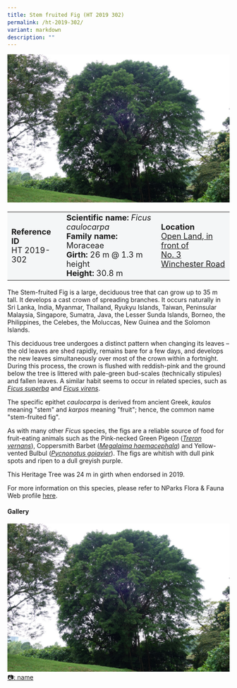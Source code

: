 ```yaml
---
title: Stem fruited Fig (HT 2019 302)
permalink: /ht-2019-302/
variant: markdown
description: ""
---
```

<div class="isomer-image-wrapper">
<img src="/images/Heritage_trees_photos/ficcau_ht2019-302_habit.jpg"> 
</div><table style="minWidth: 100px; font-size: 18px; background: #F4F6F7">
<tbody><tr>
<td rowspan="1" colspan="1">
<strong>Reference ID</strong>
<br>HT 2019-302
</td>
<td rowspan="1" colspan="1">
<strong>Scientific name:</strong> <em>Ficus caulocarpa</em> 
<br><strong>Family name:</strong> Moraceae
<br><strong>Girth:</strong> 26 m @ 1.3 m height
<br><strong>Height: </strong>30.8 m
</td>
<td rowspan="1" colspan="1">
<strong>Location</strong><a href="https://www.onemap.gov.sg/?lat=1.2832299999585994&amp;lng=103.79510999996707">
<br>Open Land, in front of<br>No. 3 Winchester Road</a>
</td>
</tr>
</tbody></table>
<p>The Stem-fruited Fig is a large, deciduous tree that can grow up to 35 m tall. It develops a cast crown of spreading branches. It occurs naturally in Sri Lanka, India, Myanmar, Thailand, Ryukyu Islands, Taiwan, Peninsular Malaysia, Singapore, Sumatra, Java, the Lesser Sunda Islands, Borneo, the Philippines, the Celebes, the Moluccas, New Guinea and the Solomon Islands.</p>

<p>This deciduous tree undergoes a distinct pattern when changing its leaves – the old leaves are shed rapidly, remains bare for a few days, and develops the new leaves simultaneously over most of the crown within a fortnight. During this process, the crown is flushed with reddish-pink and the ground below the tree is littered with pale-green bud-scales (technically stipules) and fallen leaves. A similar habit seems to occur in related species, such as <a href="https://www.nparks.gov.sg/florafaunaweb/flora/2/9/2916"><em>Ficus superba</em></a> and <a href="https://www.nparks.gov.sg/florafaunaweb/flora/4/1/4196"><em>Ficus virens</em></a>.</p>

<p>The specific epithet <em>caulocarpa</em> is derived from ancient Greek, <em>kaulos</em> meaning "stem" and <em>karpos</em> meaning "fruit"; hence, the common name "stem-fruited fig".

</p><p>As with many other <em>Ficus</em> species, the figs are a reliable source of food for fruit-eating animals such as the Pink-necked Green Pigeon (<a href="https://www.nparks.gov.sg/florafaunaweb/fauna/6/4/645"><em>Treron vernans</em></a>), Coppersmith Barbet (<a href="https://www.nparks.gov.sg/florafaunaweb/fauna/3/5/35"><em>Megalaima haemacephala</em></a>) and Yellow-vented Bulbul (<a href="https://www.nparks.gov.sg/florafaunaweb/fauna/7/6/763"><em>Pycnonotus goiavier</em></a>). The figs are whitish with dull pink spots and&nbsp;ripen to a dull greyish purple. 

</p><p>This Heritage Tree was 24 m in girth when endorsed in 2019.</p>
	
<p>For more information on this species, please refer to NParks Flora &amp; Fauna Web profile <a href="https://www.nparks.gov.sg/florafaunaweb/flora/4/1/4173">here</a>.</p>

<h4><b>Gallery</b></h4>
<div class="isomer-card-grid">
<a href="/images/Heritage_trees_photos/ficcau_ht2019-302_habit.jpg" class="isomer-card">
<div class="isomer-card-image">
<div class="isomer-image-wrapper"><img src="/images/Heritage_trees_photos/ficcau_ht2019-302_habit.jpg"></div></div>
<div class="isomer-card-body"><div class="isomer-card-description">📷: name</div></div></a><br></div>